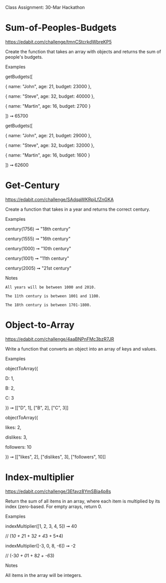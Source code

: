Class Assignment: 30-Mar Hackathon

# Sum-of-Peoples-Budgets

https://edabit.com/challenge/tmnCStcrkdWbreKP5

Create the function that takes an array with objects and returns the sum of people's budgets.

Examples

getBudgets([

  { name: "John", age: 21, budget: 23000 },
  
  { name: "Steve",  age: 32, budget: 40000 },
  
  { name: "Martin",  age: 16, budget: 2700 }
  
]) ➞ 65700

getBudgets([

  { name: "John",  age: 21, budget: 29000 },
  
  { name: "Steve",  age: 32, budget: 32000 },
  
  { name: "Martin",  age: 16, budget: 1600 }
  
]) ➞ 62600


# Get-Century

https://edabit.com/challenge/SAdqaWKRpjLfZnGKA

Create a function that takes in a year and returns the correct century.

Examples

century(1756) ➞ "18th century"

century(1555) ➞ "16th century"

century(1000) ➞ "10th century"

century(1001) ➞ "11th century"

century(2005) ➞ "21st century"

Notes

    All years will be between 1000 and 2010.
    
    The 11th century is between 1001 and 1100.
    
    The 18th century is between 1701-1800.


# Object-to-Array

https://edabit.com/challenge/4aaBNPnFMc3bzR7JR

Write a function that converts an object into an array of keys and values.

Examples

objectToArray({

  D: 1,
  
  B: 2,
  
  C: 3
  
}) ➞ [["D", 1], ["B", 2], ["C", 3]]

objectToArray({

  likes: 2,
  
  dislikes: 3,
  
  followers: 10
  
}) ➞ [["likes", 2], ["dislikes", 3], ["followers", 10]]


# Index-multiplier

https://edabit.com/challenge/3Efavz8YmSBia4p8s

Return the sum of all items in an array, where each item is multiplied by its index (zero-based. For empty arrays, return 0.

Examples

indexMultiplier([1, 2, 3, 4, 5]) ➞ 40

// (1*0 + 2*1 + 3*2 + 4*3 + 5*4)

indexMultiplier([-3, 0, 8, -6]) ➞ -2

// (-3*0 + 0*1 + 8*2 + -6*3)

Notes

All items in the array will be integers.